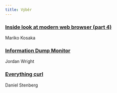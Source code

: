 ```yaml
---
title: Výběr
---
```


### [Inside look at modern web browser (part 4)](https://developers.google.com/web/updates/2018/09/inside-browser-part4)
Mariko Kosaka

### [Information Dump Monitor](https://github.com/jordan-wright/dumpmon)
Jordan Wright

### [Everything curl](https://curl.haxx.se/book.html)
Daniel Stenberg
